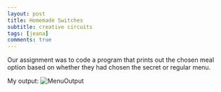 ```yaml
---
layout: post
title: Homemade Switches
subtitle: creative circuits
tags: [jeana]
comments: true
---
```


Our assignment was to code a program that prints out the chosen meal option based on whether they had chosen the secret or regular menu.

My output:
![MenuOutput](https://jcfermi.github.io/assets/img/menu.png)
